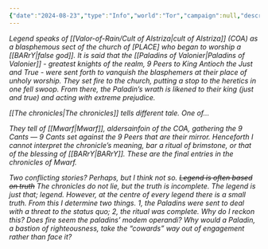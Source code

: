 ```yaml
---
{"date":"2024-08-23","type":"Info","world":"Tor","campaign":null,"description":null,"icon":"fasScroll","tags":["Sf","info/world","Mwarf","chronicles"],"dg-publish":true,"permalink":"/valor-of-rain/burning-of-the-branch/","dgPassFrontmatter":true,"created":"2024-08-24T19:01:32.000+09:30","updated":"2024-10-25T11:32:38.187+10:30"}
---
```


*Legend speaks of [[Valor-of-Rain/Cult of Alstriza\|cult of Alstriza]] (COA) as a blasphemous sect of the church of \[PLACE] who began to worship a [[BARrY\|false god]].  It is said that the [[Paladins of Valonier\|Paladins of Valonier]] - greatest knights of the realm, 9 Peers to King Antioch the Just and True - were sent forth to vanquish the blasphemers at their place of unholy worship. They set fire to the church, putting a stop to the heretics in one fell swoop.  From there, the Paladin’s wrath is likened to their king (just and true) and acting with extreme prejudice.*

*[[The chronicles\|The chronicles]] tells different tale.  One of…*

*They tell of [[Mwarf\|Mwarf]], aldersainfoin of the COA, gathering the 9 Cants — 9 Cants set against the 9 Peers that are their mirror.  Henceforth I cannot interpret the chronicle’s meaning, bar a ritual of brimstone, or that of the blessing of [[BARrY\|BARrY]].  These are the final entries in the chronicles of Mwarf.*

*Two conflicting stories?  Perhaps, but I think not so. ~~Legend is often based on truth~~  The chronicles do not lie, but the truth is incomplete.  The legend is just that; legend.  However, at the centre of every legend there is a small truth.  From this I determine two things.  1, the Paladins were sent to deal with a threat to the status quo; 2, the ritual was complete.  Why do I reckon this?  Does fire seem the paladins’ modem operandi?  Why would a Paladin, a bastion of righteousness, take the “cowards” way out of engagement rather than face it?*